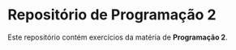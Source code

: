 # Repositório de Programação 2

Este repositório contém exercícios da matéria de **Programação 2**.
